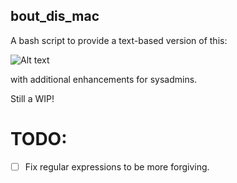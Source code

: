## bout_dis_mac

A bash script to provide a text-based version of this: 

![Alt text](https://github.com/marshki/bout_dis_mac/blob/master/bout_dis_mac.png "bout_dis_mac")

with additional enhancements for sysadmins.

Still a WIP!

# TODO: 

-[ ] Fix regular expressions to be more forgiving.  
